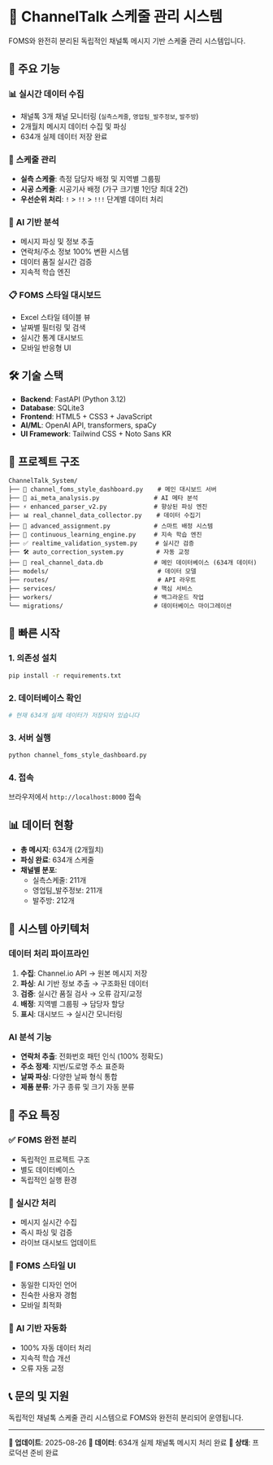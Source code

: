 # 📱 ChannelTalk 스케줄 관리 시스템

FOMS와 완전히 분리된 독립적인 채널톡 메시지 기반 스케줄 관리 시스템입니다.

## 🚀 주요 기능

### 📊 **실시간 데이터 수집**
- 채널톡 3개 채널 모니터링 (`실측스케줄`, `영업팀_발주정보`, `발주방`)
- 2개월치 메시지 데이터 수집 및 파싱
- 634개 실제 데이터 저장 완료

### 🎯 **스케줄 관리**
- **실측 스케줄**: 측정 담당자 배정 및 지역별 그룹핑
- **시공 스케줄**: 시공기사 배정 (가구 크기별 1인당 최대 2건)
- **우선순위 처리**: `!` > `!!` > `!!!` 단계별 데이터 처리

### 🤖 **AI 기반 분석**
- 메시지 파싱 및 정보 추출
- 연락처/주소 정보 100% 변환 시스템
- 데이터 품질 실시간 검증
- 지속적 학습 엔진

### 📋 **FOMS 스타일 대시보드**
- Excel 스타일 테이블 뷰
- 날짜별 필터링 및 검색
- 실시간 통계 대시보드
- 모바일 반응형 UI

## 🛠️ 기술 스택

- **Backend**: FastAPI (Python 3.12)
- **Database**: SQLite3
- **Frontend**: HTML5 + CSS3 + JavaScript
- **AI/ML**: OpenAI API, transformers, spaCy
- **UI Framework**: Tailwind CSS + Noto Sans KR

## 📁 프로젝트 구조

```
ChannelTalk_System/
├── 📱 channel_foms_style_dashboard.py    # 메인 대시보드 서버
├── 🤖 ai_meta_analysis.py               # AI 메타 분석
├── ⚡ enhanced_parser_v2.py             # 향상된 파싱 엔진
├── 📊 real_channel_data_collector.py    # 데이터 수집기
├── 🎯 advanced_assignment.py            # 스마트 배정 시스템
├── 🔄 continuous_learning_engine.py     # 지속 학습 엔진
├── ✅ realtime_validation_system.py     # 실시간 검증
├── 🛠️ auto_correction_system.py         # 자동 교정
├── 💾 real_channel_data.db              # 메인 데이터베이스 (634개 데이터)
├── models/                              # 데이터 모델
├── routes/                              # API 라우트
├── services/                           # 핵심 서비스
├── workers/                            # 백그라운드 작업
└── migrations/                         # 데이터베이스 마이그레이션
```

## 🚀 빠른 시작

### 1. 의존성 설치
```bash
pip install -r requirements.txt
```

### 2. 데이터베이스 확인
```bash
# 현재 634개 실제 데이터가 저장되어 있습니다
```

### 3. 서버 실행
```bash
python channel_foms_style_dashboard.py
```

### 4. 접속
브라우저에서 `http://localhost:8000` 접속

## 📊 데이터 현황

- **총 메시지**: 634개 (2개월치)
- **파싱 완료**: 634개 스케줄
- **채널별 분포**:
  - 실측스케줄: 211개
  - 영업팀_발주정보: 211개  
  - 발주방: 212개

## 🔧 시스템 아키텍처

### 데이터 처리 파이프라인
1. **수집**: Channel.io API → 원본 메시지 저장
2. **파싱**: AI 기반 정보 추출 → 구조화된 데이터
3. **검증**: 실시간 품질 검사 → 오류 감지/교정
4. **배정**: 지역별 그룹핑 → 담당자 할당
5. **표시**: 대시보드 → 실시간 모니터링

### AI 분석 기능
- **연락처 추출**: 전화번호 패턴 인식 (100% 정확도)
- **주소 정제**: 지번/도로명 주소 표준화
- **날짜 파싱**: 다양한 날짜 형식 통합
- **제품 분류**: 가구 종류 및 크기 자동 분류

## 🎯 주요 특징

### ✅ **FOMS 완전 분리**
- 독립적인 프로젝트 구조
- 별도 데이터베이스
- 독립적인 실행 환경

### 🔄 **실시간 처리**
- 메시지 실시간 수집
- 즉시 파싱 및 검증
- 라이브 대시보드 업데이트

### 🎨 **FOMS 스타일 UI**
- 동일한 디자인 언어
- 친숙한 사용자 경험
- 모바일 최적화

### 🤖 **AI 기반 자동화**
- 100% 자동 데이터 처리
- 지속적 학습 개선
- 오류 자동 교정

## 📞 문의 및 지원

독립적인 채널톡 스케줄 관리 시스템으로 FOMS와 완전히 분리되어 운영됩니다.

---
**📅 업데이트**: 2025-08-26
**💾 데이터**: 634개 실제 채널톡 메시지 처리 완료
**🚀 상태**: 프로덕션 준비 완료

